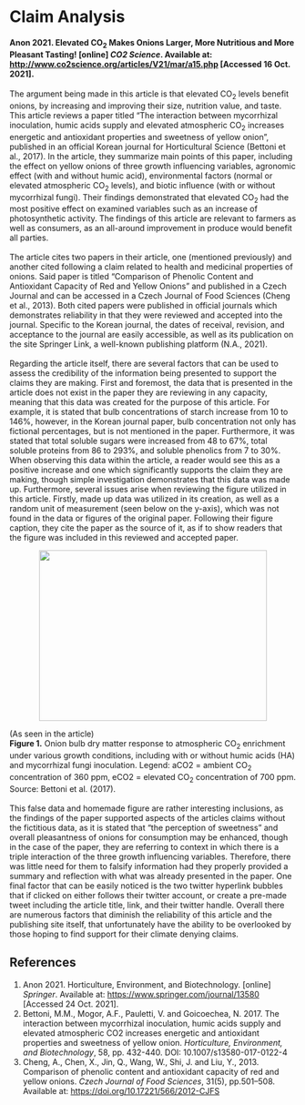 # Claim Analysis
#### Anon 2021. Elevated CO<sub>2</sub> Makes Onions Larger, More Nutritious and More Pleasant Tasting! [online] *CO2 Science*. Available at: http://www.co2science.org/articles/V21/mar/a15.php [Accessed 16 Oct. 2021].
The argument being made in this article is that elevated CO<sub>2</sub> levels benefit onions, by increasing and improving their size, nutrition value, and taste.  This article reviews a paper titled “The interaction between mycorrhizal inoculation, humic acids supply and elevated atmospheric CO<sub>2</sub> increases energetic and antioxidant properties and sweetness of yellow onion”, published in an official Korean journal for Horticultural Science (Bettoni et al., 2017).  In the article, they summarize main points of this paper, including the effect on yellow onions of three growth influencing variables, agronomic effect (with and without humic acid), environmental factors (normal or elevated atmospheric CO<sub>2</sub> levels), and biotic influence (with or without mycorrhizal fungi).  Their findings demonstrated that elevated CO<sub>2</sub> had the most positive effect on examined variables such as an increase of photosynthetic activity.  The findings of this article are relevant to farmers as well as consumers, as an all-around improvement in produce would benefit all parties.<br />
<br />
The article cites two papers in their article, one (mentioned previously) and another cited following a claim related to health and medicinal properties of onions.  Said paper is titled “Comparison of Phenolic Content and Antioxidant Capacity of Red and Yellow Onions” and published in a Czech Journal and can be accessed in a Czech Journal of Food Sciences (Cheng et al., 2013).  Both cited papers were published in official journals which demonstrates reliability in that they were reviewed and accepted into the journal.  Specific to the Korean journal, the dates of receival, revision, and acceptance to the journal are easily accessible, as well as its publication on the site Springer Link, a well-known publishing platform (N.A., 2021).<br />
<br />
Regarding the article itself, there are several factors that can be used to assess the credibility of the information being presented to support the claims they are making.  First and foremost, the data that is presented in the article does not exist in the paper they are reviewing in any capacity, meaning that this data was created for the purpose of this article.  For example, it is stated that bulb concentrations of starch increase from 10 to 146%, however, in the Korean journal paper, bulb concentration not only has fictional percentages, but is not mentioned in the paper.  Furthermore, it was stated that total soluble sugars were increased from 48 to 67%, total soluble proteins from 86 to 293%, and soluble phenolics from 7 to 30%.  When observing this data within the article, a reader would see this as a positive increase and one which significantly supports the claim they are making, though simple investigation demonstrates that this data was made up. Furthermore, several issues arise when reviewing the figure utilized in this article.  Firstly, made up data was utilized in its creation, as well as a random unit of measurement (seen below on the y-axis), which was not found in the data or figures of the original paper.  Following their figure caption, they cite the paper as the source of it, as if to show readers that the figure was included in this reviewed and accepted paper.<br />

<p align="center">
<img src="http://www.co2science.org/articles/V21/mar/Bettonietal2017b.jpg" width="400" height="300"> 
  
(As seen in the article) <br />
**Figure 1.** Onion bulb dry matter response to atmospheric CO<sub>2</sub> enrichment under various growth conditions, including with or without humic acids (HA) and mycorrhizal fungi inoculation. Legend: aCO2 = ambient CO<sub>2</sub> concentration of 360 ppm, eCO2 = elevated CO<sub>2</sub> concentration of 700 ppm. Source: Bettoni et al. (2017).<br />
<br />
This false data and homemade figure are rather interesting inclusions, as the findings of the paper supported aspects of the articles claims without the fictitious data, as it is stated that “the perception of sweetness” and overall pleasantness of onions for consumption may be enhanced, though in the case of the paper, they are referring to context in which there is a triple interaction of the three growth influencing variables. Therefore, there was little need for them to falsify information had they properly provided a summary and reflection with what was already presented in the paper.  One final factor that can be easily noticed is the two twitter hyperlink bubbles that if clicked on either follows their twitter account, or create a pre-made tweet including the article title, link, and their twitter handle.  Overall there are numerous factors that diminish the reliability of this article and the publishing site itself, that unfortunately have the ability to be overlooked by those hoping to find support for their climate denying claims.

## References
  
1.	Anon 2021. Horticulture, Environment, and Biotechnology. [online] *Springer*. Available at: https://www.springer.com/journal/13580 [Accessed 24 Oct. 2021]. 
2.	Bettoni, M.M., Mogor, A.F., Pauletti, V. and Goicoechea, N. 2017. The interaction between mycorrhizal inoculation, humic acids supply and elevated atmospheric CO2 increases energetic and antioxidant properties and sweetness of yellow onion. *Horticulture, Environment, and Biotechnology*, 58, pp. 432-440. DOI: 10.1007/s13580-017-0122-4 
3.	Cheng, A., Chen, X., Jin, Q., Wang, W., Shi, J. and Liu, Y., 2013. Comparison of phenolic content and antioxidant capacity of red and yellow onions. *Czech Journal of Food Sciences*, 31(5), pp.501–508. Available at: https://doi.org/10.17221/566/2012-CJFS

